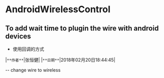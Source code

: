 # AndroidWirelessControl
## To add wait time to plugin the wire with android devices

* 使用回调的方式

|`**作者**`|张恒健|
|`**日期**`|2018年02月20日18:44:45|


-- change wire to wireless

